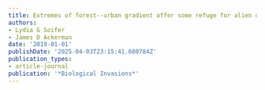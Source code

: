 ```yaml
---
title: Extremes of forest--urban gradient offer some refuge for alien orchid invasion
authors:
- Lydia G Soifer
- James D Ackerman
date: '2019-01-01'
publishDate: '2025-04-03T23:15:41.680784Z'
publication_types:
- article-journal
publication: '*Biological Invasions*'
---
```


